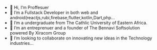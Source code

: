 - 👋 Hi, I’m Proffesuer
- 👀 I’m a Fullstack Developer in both web and android(reactjs,rubi,firebase,flutter,kotlin,Dart,php...
- 🌱 I’m a undergraduate from The Cathlic University of Eastern Africa.
- 🌱 I’m an entreprenuer and a founder of The Bennavi Softsolution powered By Xiracom Group
- 💞️ I’m looking to collaborate on innovating new ideas in the Technology industries...
  

<!---
Proffesuer/Proffesuer is a ✨ special ✨ repository because its `README.md` (this file) appears on your GitHub profile.
You can click the Preview link to take a look at your changes.
--->

